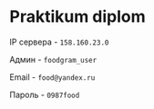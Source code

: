 # Praktikum diplom

IP сервера - `158.160.23.0`

Админ - `foodgram_user`

Email - `food@yandex.ru`

Пароль - `0987food`
